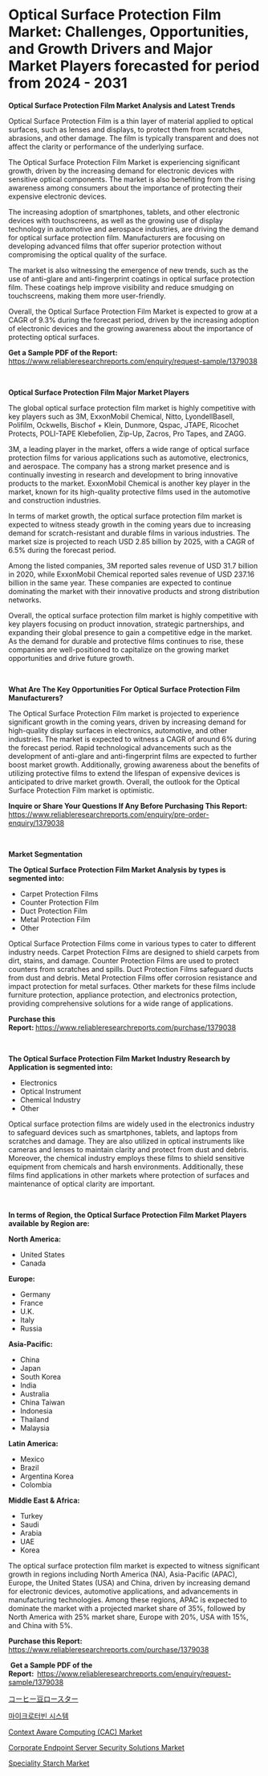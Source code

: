 <p><h1>Optical Surface Protection Film Market: Challenges, Opportunities, and Growth Drivers and Major Market Players forecasted for period from 2024 - 2031</h1></p><p><strong>Optical Surface Protection Film Market Analysis and Latest Trends</strong></p>
<p><p>Optical Surface Protection Film is a thin layer of material applied to optical surfaces, such as lenses and displays, to protect them from scratches, abrasions, and other damage. The film is typically transparent and does not affect the clarity or performance of the underlying surface.</p><p>The Optical Surface Protection Film Market is experiencing significant growth, driven by the increasing demand for electronic devices with sensitive optical components. The market is also benefiting from the rising awareness among consumers about the importance of protecting their expensive electronic devices.</p><p>The increasing adoption of smartphones, tablets, and other electronic devices with touchscreens, as well as the growing use of display technology in automotive and aerospace industries, are driving the demand for optical surface protection film. Manufacturers are focusing on developing advanced films that offer superior protection without compromising the optical quality of the surface.</p><p>The market is also witnessing the emergence of new trends, such as the use of anti-glare and anti-fingerprint coatings in optical surface protection film. These coatings help improve visibility and reduce smudging on touchscreens, making them more user-friendly.</p><p>Overall, the Optical Surface Protection Film Market is expected to grow at a CAGR of 9.3% during the forecast period, driven by the increasing adoption of electronic devices and the growing awareness about the importance of protecting optical surfaces.</p></p>
<p><strong>Get a Sample PDF of the Report:&nbsp;</strong> <a href="https://www.reliableresearchreports.com/enquiry/request-sample/1379038">https://www.reliableresearchreports.com/enquiry/request-sample/1379038</a></p>
<p>&nbsp;</p>
<p><strong>Optical Surface Protection Film Major Market Players</strong></p>
<p><p>The global optical surface protection film market is highly competitive with key players such as 3M, ExxonMobil Chemical, Nitto, LyondellBasell, Polifilm, Ockwells, Bischof + Klein, Dunmore, Qspac, JTAPE, Ricochet Protects, POLI-TAPE Klebefolien, Zip-Up, Zacros, Pro Tapes, and ZAGG. </p><p>3M, a leading player in the market, offers a wide range of optical surface protection films for various applications such as automotive, electronics, and aerospace. The company has a strong market presence and is continually investing in research and development to bring innovative products to the market. ExxonMobil Chemical is another key player in the market, known for its high-quality protective films used in the automotive and construction industries. </p><p>In terms of market growth, the optical surface protection film market is expected to witness steady growth in the coming years due to increasing demand for scratch-resistant and durable films in various industries. The market size is projected to reach USD 2.85 billion by 2025, with a CAGR of 6.5% during the forecast period.</p><p>Among the listed companies, 3M reported sales revenue of USD 31.7 billion in 2020, while ExxonMobil Chemical reported sales revenue of USD 237.16 billion in the same year. These companies are expected to continue dominating the market with their innovative products and strong distribution networks.</p><p>Overall, the optical surface protection film market is highly competitive with key players focusing on product innovation, strategic partnerships, and expanding their global presence to gain a competitive edge in the market. As the demand for durable and protective films continues to rise, these companies are well-positioned to capitalize on the growing market opportunities and drive future growth.</p></p>
<p>&nbsp;</p>
<p><strong>What Are The Key Opportunities For Optical Surface Protection Film Manufacturers?</strong></p>
<p><p>The Optical Surface Protection Film market is projected to experience significant growth in the coming years, driven by increasing demand for high-quality display surfaces in electronics, automotive, and other industries. The market is expected to witness a CAGR of around 6% during the forecast period. Rapid technological advancements such as the development of anti-glare and anti-fingerprint films are expected to further boost market growth. Additionally, growing awareness about the benefits of utilizing protective films to extend the lifespan of expensive devices is anticipated to drive market growth. Overall, the outlook for the Optical Surface Protection Film market is optimistic.</p></p>
<p><strong>Inquire or Share Your Questions If Any Before Purchasing This Report:</strong> <a href="https://www.reliableresearchreports.com/enquiry/pre-order-enquiry/1379038">https://www.reliableresearchreports.com/enquiry/pre-order-enquiry/1379038</a></p>
<p>&nbsp;</p>
<p><strong>Market Segmentation</strong></p>
<p><strong>The Optical Surface Protection Film Market Analysis by types is segmented into:</strong></p>
<p><ul><li>Carpet Protection Films</li><li>Counter Protection Film</li><li>Duct Protection Film</li><li>Metal Protection Film</li><li>Other</li></ul></p>
<p><p>Optical Surface Protection Films come in various types to cater to different industry needs. Carpet Protection Films are designed to shield carpets from dirt, stains, and damage. Counter Protection Films are used to protect counters from scratches and spills. Duct Protection Films safeguard ducts from dust and debris. Metal Protection Films offer corrosion resistance and impact protection for metal surfaces. Other markets for these films include furniture protection, appliance protection, and electronics protection, providing comprehensive solutions for a wide range of applications.</p></p>
<p><strong>Purchase this Report:&nbsp;</strong><a href="https://www.reliableresearchreports.com/purchase/1379038">https://www.reliableresearchreports.com/purchase/1379038</a></p>
<p>&nbsp;</p>
<p><strong>The Optical Surface Protection Film Market Industry Research by Application is segmented into:</strong></p>
<p><ul><li>Electronics</li><li>Optical Instrument</li><li>Chemical Industry</li><li>Other</li></ul></p>
<p><p>Optical surface protection films are widely used in the electronics industry to safeguard devices such as smartphones, tablets, and laptops from scratches and damage. They are also utilized in optical instruments like cameras and lenses to maintain clarity and protect from dust and debris. Moreover, the chemical industry employs these films to shield sensitive equipment from chemicals and harsh environments. Additionally, these films find applications in other markets where protection of surfaces and maintenance of optical clarity are important.</p></p>
<p>&nbsp;</p>
<p><strong>In terms of Region, the Optical Surface Protection Film Market Players available by Region are:</strong></p>
<p>
    <p> <strong> North America: </strong>
        <ul>
            <li>United States</li>
            <li>Canada</li>
        </ul>
        </p> 
    <p> <strong> Europe: </strong>
        <ul>
            <li>Germany</li>
            <li>France</li>
            <li>U.K.</li>
            <li>Italy</li>
            <li>Russia</li>
        </ul>
        </p> 
    <p> <strong> Asia-Pacific: </strong>
        <ul>
            <li>China</li>
            <li>Japan</li>
            <li>South Korea</li>
            <li>India</li>
            <li>Australia</li>
            <li>China Taiwan</li>
            <li>Indonesia</li>
            <li>Thailand</li>
            <li>Malaysia</li>
        </ul>
        </p> 
    <p> <strong> Latin America: </strong>
        <ul>
            <li>Mexico</li>
            <li>Brazil</li>
            <li>Argentina Korea</li>
            <li>Colombia</li>
        </ul>
        </p> 
    <p> <strong> Middle East & Africa: </strong>
        <ul>
            <li>Turkey</li>
            <li>Saudi</li>
            <li>Arabia</li>
            <li>UAE</li>
            <li>Korea</li>
        </ul>
    </p>
    </p>
<p><p>The optical surface protection film market is expected to witness significant growth in regions including North America (NA), Asia-Pacific (APAC), Europe, the United States (USA) and China, driven by increasing demand for electronic devices, automotive applications, and advancements in manufacturing technologies. Among these regions, APAC is expected to dominate the market with a projected market share of 35%, followed by North America with 25% market share, Europe with 20%, USA with 15%, and China with 5%.</p></p>
<p><strong>Purchase this Report: </strong><a href="https://www.reliableresearchreports.com/purchase/1379038">https://www.reliableresearchreports.com/purchase/1379038</a></p>
<p>&nbsp;<strong>Get a Sample PDF of the Report:&nbsp;&nbsp;</strong><a href="https://www.reliableresearchreports.com/enquiry/request-sample/1379038">https://www.reliableresearchreports.com/enquiry/request-sample/1379038</a></p>
<p><strong></strong></p>
<p><p><a href="https://github.com/efcvopdgkdx128/Market-Research-Report-List-1/blob/main/4215551194734.md">コーヒー豆ロースター</a></p><p><a href="https://github.com/fredrickeglers/Market-Research-Report-List-1/blob/main/5859705194457.md">마이크로터빈 시스템</a></p><p><a href="https://issuu.com/reportprime-2/docs/context-aware-computing-cac-market-size-2030.pptx">Context Aware Computing (CAC) Market</a></p><p><a href="https://issuu.com/reportprime-2/docs/corporate-endpoint-server-security-solutions-marke">Corporate Endpoint Server Security Solutions Market</a></p><p><a href="https://github.com/derrinmiltonellis35gcl/Market-Research-Report-List-1/blob/main/speciality-starch-market.md">Speciality Starch Market</a></p></p>